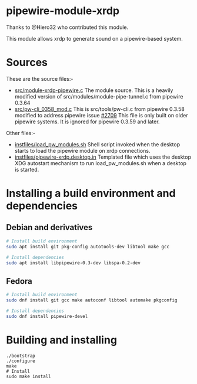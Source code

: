 # pipewire-module-xrdp

Thanks to @Hiero32 who contributed this module.

This module allows xrdp to generate sound on a pipewire-based system.

# Sources

These are the source files:-
- [src/module-xrdp-pipewire.c](src/module-xrdp-pipewire.c)
    The module source. This is a heavily modified version of
    src/modules/module-pipe-tunnel.c from pipewire 0.3.64
- [src/pw-cli_0358_mod.c](src/pw-cli_0358_mod.c)
    This is src/tools/pw-cli.c from pipewire 0.3.58 modified to address
    pipewire issue [#2709](https://gitlab.freedesktop.org/pipewire/pipewire/-/issues/2709)
    This file is only built on older pipewire systems. It is ignored for
    pipewire 0.3.59 and later.

Other files:-
- [instfiles/load_pw_modules.sh](instfiles/load_pw_modules.sh)
    Shell script invoked when the desktop starts to load the pipewire
    module on xrdp connections.
- [instfiles/pipewire-xrdp.desktop.in](instfiles/pipewire-xrdp.desktop.in)
    Templated file which uses the desktop XDG autostart mechanism to
    run load_pw_modules.sh when a desktop is started.

# Installing a build environment and dependencies
## Debian and derivatives
```sh
# Install build environment
sudo apt install git pkg-config autotools-dev libtool make gcc

# Install dependencies
sudo apt install libpipewire-0.3-dev libspa-0.2-dev
```

## Fedora
```sh
# Install build environment
sudo dnf install git gcc make autoconf libtool automake pkgconfig

# Install dependencies
sudo dnf install pipewire-devel
```

# Building and installing

```
./bootstrap
./configure
make
# Install
sudo make install
```
